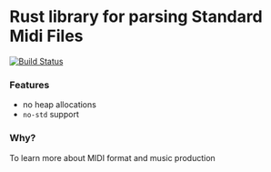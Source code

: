 # Rust library for parsing Standard Midi Files

[![Build Status][travis-image]][travis-url]

[travis-image]: https://travis-ci.org/debris/midi.svg?branch=master
[travis-url]: https://travis-ci.org/debris/midi

### Features

- no heap allocations
- `no-std` support

### Why?

To learn more about MIDI format and music production
